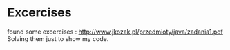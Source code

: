 # Excercises

found some excercises : http://www.jkozak.pl/przedmioty/java/zadania1.pdf
Solving them just to show my code.
